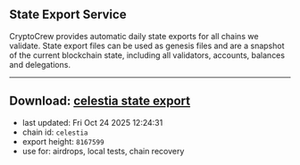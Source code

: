 ## State Export Service
CryptoCrew provides automatic daily state exports for all chains we validate. State export files can be used as genesis files and are a snapshot of the current blockchain state, including all validators, accounts, balances and delegations.

---
**Download: [celestia state export](https://dl-eu2.ccvalidators.com/SERVICE/celestia/celestia_export_8167599.json)**
---

- last updated: Fri Oct 24 2025 12:24:31
- chain id: `celestia`
- export height: `8167599`
- use for: airdrops, local tests, chain recovery
